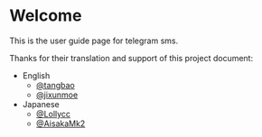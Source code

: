 # Welcome

This is the user guide page for telegram sms. 

Thanks for their translation and support of this project document:

- English
  - [@tangbao](https://github.com/tangbao) 
  - [@jixunmoe](https://github.com/jixunmoe)
- Japanese
  - [@Lollycc](https://github.com/lollycc)
  - [@AisakaMk2](https://github.com/AisakaMk2)